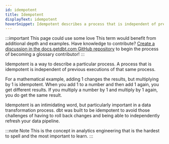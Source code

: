 ```yaml
---
id: idempotent
title: Idempotent
displayText: idempotent
hoverSnippet: Idempotent describes a process that is independent of previous executions of that same process.
---
```

:::important This page could use some love
This term would benefit from additional depth and examples. Have knowledge to contribute? [Create a discussion in the docs.getdbt.com GitHub repository](https://github.com/dbt-labs/docs.getdbt.com/discussions) to begin the process of becoming a glossary contributor!
:::

Idempotent is a way to describe a particular process.  A process that is idempotent is independent of previous executions of that same process.  

For a mathematical example, adding 1 changes the results, but multiplying by 1 is idempotent. When you add 1 to a number and then add 1 again, you get different results. If you multiply a number by 1 and multiply by 1 again, you do get the same result.

Idempotent is an intimidating word, but particularly important in a data transformation process. dbt was built to be idempotent to avoid those challenges of having to roll back changes and being able to independently refresh your data pipeline.

:::note Note
This is the concept in analytics engineering that is the hardest to spell and the most important to learn.
:::
